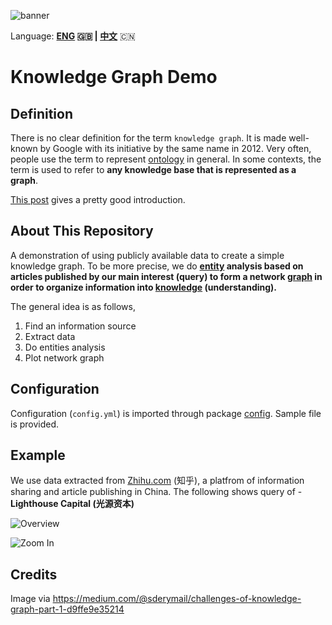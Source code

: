 ![banner](banner.png)

Language: **[ENG](README.md) 🇬🇧 | [中文](README_zh.md)** 🇨🇳

# Knowledge Graph Demo

## Definition

There is no clear definition for the term `knowledge graph`. It is made well-known by Google with its initiative by the same name in 2012. Very often, people use the term to represent [ontology](https://en.wikipedia.org/wiki/Ontology_(information_science)) in general. In some contexts, the term is used to refer to **any knowledge base that is represented as a graph**.

[This post](https://medium.com/@sderymail/challenges-of-knowledge-graph-part-1-d9ffe9e35214) gives a pretty good introduction.

## About This Repository

A demonstration of using publicly available data to create a simple knowledge graph. To be more precise, we do **[entity](https://en.wikipedia.org/wiki/Entity_class) analysis based on articles published by our main interest (query) to form a network [graph](https://en.wikipedia.org/wiki/Graph_theory) in order to organize information into [knowledge](https://en.wikipedia.org/wiki/Knowledge) (understanding).**

The general idea is as follows,

1. Find an information source
2. Extract data
3. Do entities analysis
4. Plot network graph

## Configuration

Configuration (`config.yml`) is imported through package [config](https://cran.r-project.org/web/packages/config/index.html). Sample file is provided.

## Example

We use data extracted from [Zhihu.com](https://www.zhihu.com/) (知乎), a platfrom of information sharing and article publishing in China. The following shows query of - **Lighthouse Capital (光源资本)**

![Overview](graph_overall.png)

![Zoom In](graph_zoomin.png)

## Credits

Image via https://medium.com/@sderymail/challenges-of-knowledge-graph-part-1-d9ffe9e35214

